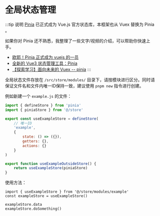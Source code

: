 # 全局状态管理

:::tip 说明
[Pinia](https://pinia.vuejs.org/) 已正式成为 Vue.js 官方状态库，本框架也从 Vuex 替换为 Pinia 。

如果你对 Pinia 还不熟悉，我整理了一些文字/视频的介绍，可以帮助你快速上手。

- [欧耶！Pinia 正式成为 vuejs 的一员](https://mp.weixin.qq.com/s/_OlLFedVJfyEapGzYFETuw)
- [全新的 Vue3 状态管理工具：Pinia](https://mp.weixin.qq.com/s/4B-ZzOXdYrF-Auvm_wWBVQ)
- [【探索学习】面向未来的 Vuex -- pinia](https://www.bilibili.com/video/BV1Mb4y1X7NL/)
:::

全局状态文件存放在 `/src/store/modules/` 目录下，请按模块进行区分。同时请保证文件名和文件内唯一ID保持一致，建议使用 `pnpm new` 指令进行创建。

例如新建一个 `example.js` 的文件：

```js
import { defineStore } from 'pinia'
import { piniaStore } from '@/store'

export const useExampleStore = defineStore(
    // 唯一ID
    'example',
    {
        state: () => ({}),
        getters: {},
        actions: {}
    }
)

export function useExampleOutsideStore() {
    return useExampleStore(piniaStore)
}
```

使用方法：

```js:no-line-numbers
import { useExampleStore } from '@/store/modules/example'
const exampleStore = useExampleStore()

exampleStore.data
exampleStore.doSomething()
```